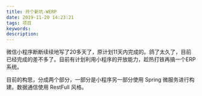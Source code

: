 ```yaml
---
title: 开个新坑-WERP
date: 2019-11-20 14:23:21
tags: 项目
keywords:
description:
---
```


微信小程序断断续续地写了20多天了，原计划11天内完成的。鸽了太久了，目前已经完成的差不多了。目前有计划利用小程序的开放能力，趁热打铁再搞一个ERP系统。



<!--more-->



目前的构思，分成两个部分，一部分是小程序另一部分使用 Spring 微服务进行构建。数据通信使用 RestFull 风格。


